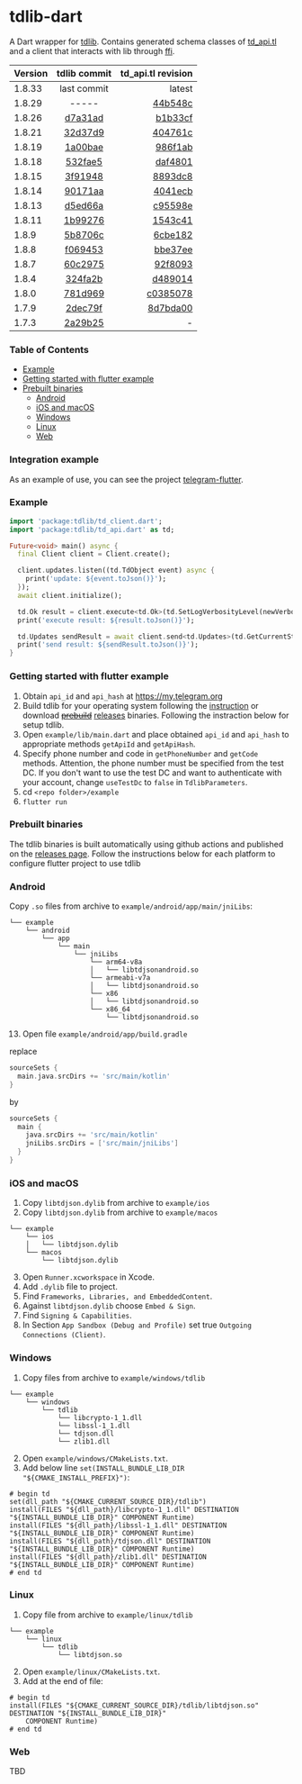 # tdlib-dart

A Dart wrapper for [tdlib](https://github.com/tdlib/td). Contains generated schema classes of [td_api.tl](https://github.com/tdlib/td/blob/master/td/generate/scheme/td_api.tl) and a client that interacts with lib through [ffi](https://dart.dev/guides/libraries/c-interop). 

| Version |                         tdlib commit                          |                                                                 td_api.tl revision |
|---------|:-------------------------------------------------------------:|-----------------------------------------------------------------------------------:|
| 1.8.33  |                          last commit                          |   latest |
| 1.8.29  |                          -----                         |   [44b548c](https://github.com/tdlib/td/blob/44b548c/td/generate/scheme/td_api.tl) |
| 1.8.26  | [d7a31ad](https://github.com/ivk1800/tdlib-dart/tree/d7a31ad) |   [b1b33cf](https://github.com/tdlib/td/blob/b1b33cf/td/generate/scheme/td_api.tl) |
| 1.8.21  | [32d37d9](https://github.com/ivk1800/tdlib-dart/tree/32d37d9) |   [404761c](https://github.com/tdlib/td/blob/404761c/td/generate/scheme/td_api.tl) |
| 1.8.19  | [1a00bae](https://github.com/ivk1800/tdlib-dart/tree/1a00bae) |   [986f1ab](https://github.com/tdlib/td/blob/986f1ab/td/generate/scheme/td_api.tl) |
| 1.8.18  | [532fae5](https://github.com/ivk1800/tdlib-dart/tree/532fae5) |   [daf4801](https://github.com/tdlib/td/blob/daf4801/td/generate/scheme/td_api.tl) |
| 1.8.15  | [3f91948](https://github.com/ivk1800/tdlib-dart/tree/3f91948) |   [8893dc8](https://github.com/tdlib/td/blob/8893dc8/td/generate/scheme/td_api.tl) |
| 1.8.14  | [90171aa](https://github.com/ivk1800/tdlib-dart/tree/90171aa) |   [4041ecb](https://github.com/tdlib/td/blob/4041ecb/td/generate/scheme/td_api.tl) |
| 1.8.13  | [d5ed66a](https://github.com/ivk1800/tdlib-dart/tree/d5ed66a) |   [c95598e](https://github.com/tdlib/td/blob/c95598e/td/generate/scheme/td_api.tl) |
| 1.8.11  | [1b99276](https://github.com/ivk1800/tdlib-dart/tree/1b99276) |   [1543c41](https://github.com/tdlib/td/blob/1543c41/td/generate/scheme/td_api.tl) |
| 1.8.9   | [5b8706c](https://github.com/ivk1800/tdlib-dart/tree/5b8706c) |   [6cbe182](https://github.com/tdlib/td/blob/6cbe182/td/generate/scheme/td_api.tl) |
| 1.8.8   | [f069453](https://github.com/ivk1800/tdlib-dart/tree/f069453) |   [bbe37ee](https://github.com/tdlib/td/blob/bbe37ee/td/generate/scheme/td_api.tl) |
| 1.8.7   | [60c2975](https://github.com/ivk1800/tdlib-dart/tree/60c2975) |   [92f8093](https://github.com/tdlib/td/blob/92f8093/td/generate/scheme/td_api.tl) |
| 1.8.4   | [324fa2b](https://github.com/ivk1800/tdlib-dart/tree/324fa2b) |   [d489014](https://github.com/tdlib/td/blob/d489014/td/generate/scheme/td_api.tl) |
| 1.8.0   | [781d969](https://github.com/ivk1800/tdlib-dart/tree/781d969) | [c0385078](https://github.com/tdlib/td/blob/c0385078/td/generate/scheme/td_api.tl) |
| 1.7.9   | [2dec79f](https://github.com/ivk1800/tdlib-dart/tree/2dec79f) | [8d7bda00](https://github.com/tdlib/td/blob/8d7bda00/td/generate/scheme/td_api.tl) |
| 1.7.3   | [2a29b25](https://github.com/ivk1800/tdlib-dart/tree/2a29b25) |                                                                                  - |

### Table of Contents

- [Example](#example)
- [Getting started with flutter example](#getting-started-with-flutter-example)
- [Prebuilt binaries](#prebuilt-binaries)
  - [Android](#android)
  - [iOS and macOS](#ios-and-macos)
  - [Windows](#windows)
  - [Linux](#linux)
  - [Web](#web)

### Integration example
As an example of use, you can see the project [telegram-flutter](https://github.com/ivk1800/telegram-flutter).

### Example
```dart
import 'package:tdlib/td_client.dart';
import 'package:tdlib/td_api.dart' as td;

Future<void> main() async {
  final Client client = Client.create();

  client.updates.listen((td.TdObject event) async {
    print('update: ${event.toJson()}');
  });
  await client.initialize();

  td.Ok result = client.execute<td.Ok>(td.SetLogVerbosityLevel(newVerbosityLevel: 0));
  print('execute result: ${result.toJson()}');

  td.Updates sendResult = await client.send<td.Updates>(td.GetCurrentState());
  print('send result: ${sendResult.toJson()}');
}
```

### Getting started with flutter example
1. Obtain `api_id` and `api_hash` at https://my.telegram.org
2. Build tdlib for your operating system following the [instruction](https://github.com/tdlib/td#building) or download ~~[prebuild](https://github.com/ivk1800/td-json-client-prebuilt/releases)~~ 
[releases](https://github.com/stellarNuke/tdlib-dart/releases/tag/v1.8.33)
 binaries. Following the instraction below for setup tdlib.
3. Open `example/lib/main.dart` and place obtained `api_id` and `api_hash` to appropriate methods `getApiId` and `getApiHash`.
4. Specify phone number and code in `getPhoneNumber` and `getCode` methods. Attention, the phone number must be specified from the test DC. If you don't want to use the test DC and want to authenticate with your account, change `useTestDc` to `false` in `TdlibParameters`.
5. cd `<repo folder>/example`
6. `flutter run`

### Prebuilt binaries
The tdlib binaries is built automatically using github actions and published on the [releases page](https://github.com/ivk1800/td-json-client-prebuilt/releases/). Follow the instructions below for each platform to configure flutter project to use tdlib

### Android
Copy `.so` files from archive to `example/android/app/main/jniLibs`:
```
└── example 
    └── android 
        └── app 
            └── main 
                └── jniLibs 
                    └── arm64-v8a
                    │   └── libtdjsonandroid.so
                    └── armeabi-v7a
                    │   └── libtdjsonandroid.so
                    └── x86
                    │   └── libtdjsonandroid.so
                    └── x86_64
                        └── libtdjsonandroid.so
```
13. Open file `example/android/app/build.gradle`

replace
```groovy
sourceSets {
  main.java.srcDirs += 'src/main/kotlin'
}
```
by 
```groovy
sourceSets {
  main {
    java.srcDirs += 'src/main/kotlin'
    jniLibs.srcDirs = ['src/main/jniLibs']
  }
}
```

### iOS and macOS
1. Copy `libtdjson.dylib` from archive to `example/ios`
2. Copy `libtdjson.dylib` from archive to `example/macos`
```
└── example 
    └── ios 
    │   └── libtdjson.dylib
    └── macos
        └── libtdjson.dylib
```
3. Open `Runner.xcworkspace` in Xcode.
4. Add `.dylib` file to project.
5. Find `Frameworks, Libraries, and EmbeddedContent`.
6. Against `libtdjson.dylib` choose `Embed & Sign`.
7. Find `Signing & Capabilities`.
8. In Section `App Sandbox (Debug and Profile)` set true `Outgoing Connections (Client)`.

### Windows
1. Copy files from archive to `example/windows/tdlib`
```
└── example 
    └── windows 
        └── tdlib 
            └── libcrypto-1_1.dll
            └── libssl-1_1.dll
            └── tdjson.dll
            └── zlib1.dll
```
2. Open `example/windows/CMakeLists.txt`.
3. Add below line `set(INSTALL_BUNDLE_LIB_DIR "${CMAKE_INSTALL_PREFIX}")`:
```
# begin td
set(dll_path "${CMAKE_CURRENT_SOURCE_DIR}/tdlib")
install(FILES "${dll_path}/libcrypto-1_1.dll" DESTINATION "${INSTALL_BUNDLE_LIB_DIR}" COMPONENT Runtime)
install(FILES "${dll_path}/libssl-1_1.dll" DESTINATION "${INSTALL_BUNDLE_LIB_DIR}" COMPONENT Runtime)
install(FILES "${dll_path}/tdjson.dll" DESTINATION "${INSTALL_BUNDLE_LIB_DIR}" COMPONENT Runtime)
install(FILES "${dll_path}/zlib1.dll" DESTINATION "${INSTALL_BUNDLE_LIB_DIR}" COMPONENT Runtime)
# end td
```

### Linux
1. Copy file from archive to `example/linux/tdlib`
```
└── example 
    └── linux 
        └── tdlib 
            └── libtdjson.so
```
2. Open `example/linux/CMakeLists.txt`.
3. Add at the end of file:
```
# begin td
install(FILES "${CMAKE_CURRENT_SOURCE_DIR}/tdlib/libtdjson.so" DESTINATION "${INSTALL_BUNDLE_LIB_DIR}"
    COMPONENT Runtime)
# end td
```

### Web
TBD
